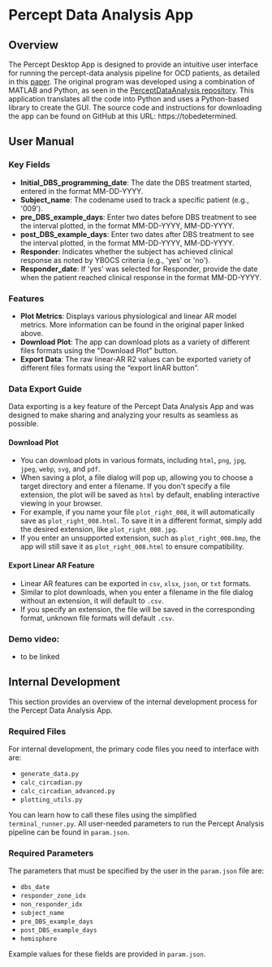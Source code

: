 # Percept Data Analysis App

## Overview

The Percept Desktop App is designed to provide an intuitive user interface for running the percept-data analysis pipeline for OCD patients, as detailed in this [paper](https://www.nature.com/articles/s41591-024-03125-0). The original program was developed using a combination of MATLAB and Python, as seen in the [PerceptDataAnalysis repository](https://github.com/shethlab/PerceptDataAnalysis). This application translates all the code into Python and uses a Python-based library to create the GUI. The source code and instructions for downloading the app can be found on GitHub at this URL: https://tobedetermined.

## User Manual

### Key Fields

- **Initial_DBS_programming_date**: The date the DBS treatment started, entered in the format MM-DD-YYYY.
- **Subject_name**: The codename used to track a specific patient (e.g., '009').
- **pre_DBS_example_days**: Enter two dates before DBS treatment to see the interval plotted, in the format MM-DD-YYYY, MM-DD-YYYY.
- **post_DBS_example_days**: Enter two dates after DBS treatment to see the interval plotted, in the format MM-DD-YYYY, MM-DD-YYYY.
- **Responder**: Indicates whether the subject has achieved clinical response as noted by YBOCS criteria (e.g., 'yes' or 'no').
- **Responder_date**: If 'yes' was selected for Responder, provide the date when the patient reached clinical response in the format MM-DD-YYYY.

### Features
- **Plot Metrics**: Displays various physiological and linear AR model metrics. More information can be found in the original paper linked above.
- **Download Plot**: The app can download plots as a variety of different files formats using the "Download Plot" button.
- **Export Data**: The raw linear-AR R2 values can be exported variety of different files formats using the “export linAR button”.

### Data Export Guide

Data exporting is a key feature of the Percept Data Analysis App and was designed to make sharing and analyzing your results as seamless as possible.

#### Download Plot

- You can download plots in various formats, including `html`, `png`, `jpg`, `jpeg`, `webp`, `svg`, and `pdf`.
- When saving a plot, a file dialog will pop up, allowing you to choose a target directory and enter a filename. If you don't specify a file extension, the plot will be saved as `html` by default, enabling interactive viewing in your browser.
- For example, if you name your file `plot_right_008`, it will automatically save as `plot_right_008.html`. To save it in a different format, simply add the desired extension, like `plot_right_008.jpg`.
- If you enter an unsupported extension, such as `plot_right_008.bmp`, the app will still save it as `plot_right_008.html` to ensure compatibility.

#### Export Linear AR Feature

- Linear AR features can be exported in `csv`, `xlsx`, `json`, or `txt` formats.
- Similar to plot downloads, when you enter a filename in the file dialog without an extension, it will default to `.csv`.
- If you specify an extension, the file will be saved in the corresponding format, unknown file formats will default `.csv`.

### Demo video:
- to be linked


## Internal Development

This section provides an overview of the internal development process for the Percept Data Analysis App.

### Required Files

For internal development, the primary code files you need to interface with are:

- `generate_data.py`
- `calc_circadian.py`
- `calc_circadian_advanced.py`
- `plotting_utils.py`

You can learn how to call these files using the simplified `terminal_runner.py`. All user-needed parameters to run the Percept Analysis pipeline can be found in `param.json`.

### Required Parameters

The parameters that must be specified by the user in the `param.json` file are:

- `dbs_date`
- `responder_zone_idx`
- `non_responder_idx`
- `subject_name`
- `pre_DBS_example_days`
- `post_DBS_example_days`
- `hemisphere`

Example values for these fields are provided in `param.json`.
